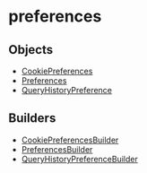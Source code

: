 # preferences

## Objects

 * <span class="badge object-type-interface"></span> [CookiePreferences](./object-CookiePreferences.md)
 * <span class="badge object-type-interface"></span> [Preferences](./object-Preferences.md)
 * <span class="badge object-type-interface"></span> [QueryHistoryPreference](./object-QueryHistoryPreference.md)
## Builders

 * <span class="badge builder"></span> [CookiePreferencesBuilder](./builder-CookiePreferencesBuilder.md)
 * <span class="badge builder"></span> [PreferencesBuilder](./builder-PreferencesBuilder.md)
 * <span class="badge builder"></span> [QueryHistoryPreferenceBuilder](./builder-QueryHistoryPreferenceBuilder.md)
